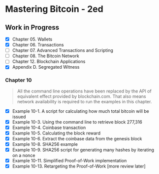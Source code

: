 # Mastering Bitcoin - 2ed

## Work in Progress

- [x] Chapter 05. Wallets
- [x] Chapter 06. Transactions
- [ ] Chapter 07. Advanced Transactions and Scripting
- [ ] Chapter 08. The Bitcoin Network
- [ ] Chapter 12. Blockchain Applications
- [x] Appendix D. Segregated Witness

### Chapter 10

> All the command line operations have been replaced by the API of equivalent effect provided by blockchain.com. That also means network availability is required to run the examples in this chapter.

- [x] Example 10-1. A script for calculating how much total bitcoin will be issued
- [x] Example 10-3. Using the command line to retrieve block 277,316
- [x] Example 10-4. Coinbase transaction
- [x] Example 10-5. Calculating the block reward
- [x] Example 10-6. Extract the coinbase data from the genesis block
- [x] Example 10-8. SHA256 example
- [x] Example 10-9. SHA256 script for generating many hashes by iterating on a nonce
- [x] Example 10-11. Simplified Proof-of-Work implementation
- [x] Example 10-13. Retargeting the Proof-of-Work [more review later]
